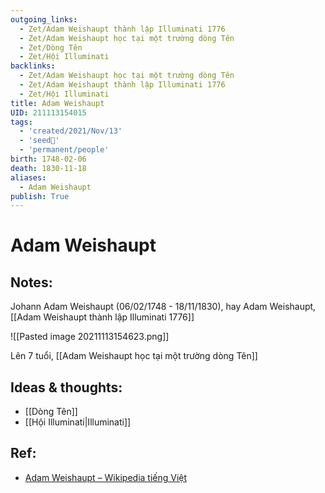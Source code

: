 ```yaml
---
outgoing_links:
  - Zet/Adam Weishaupt thành lập Illuminati 1776
  - Zet/Adam Weishaupt học tại một trường dòng Tên
  - Zet/Dòng Tên
  - Zet/Hội Illuminati
backlinks:
  - Zet/Adam Weishaupt học tại một trường dòng Tên
  - Zet/Adam Weishaupt thành lập Illuminati 1776
  - Zet/Hội Illuminati
title: Adam Weishaupt
UID: 211113154015
tags:
  - 'created/2021/Nov/13'
  - 'seed🥜'
  - 'permanent/people'
birth: 1748-02-06
death: 1830-11-18
aliases:
  - Adam Weishaupt
publish: True
---
```

# Adam Weishaupt

## Notes:
Johann Adam Weishaupt (06/02/1748 - 18/11/1830), hay Adam Weishaupt, [[Adam Weishaupt thành lập Illuminati 1776]]

![[Pasted image 20211113154623.png]]

Lên 7 tuổi, [[Adam Weishaupt học tại một trường dòng Tên]]

## Ideas & thoughts:
- [[Dòng Tên]]
- [[Hội Illuminati|Illuminati]]

## Ref:
- [Adam Weishaupt – Wikipedia tiếng Việt](https://vi.wikipedia.org/wiki/Adam_Weishaupt)